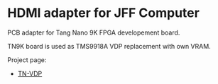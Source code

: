 # HDMI adapter for JFF Computer

PCB adapter for Tang Nano 9K FPGA developement board.

TN9K board is used as TMS9918A VDP replacement with own VRAM.

Project page: 

* [TN-VDP](https://github.com/lfantoniosi/tn_vdp "TN-VDP")


